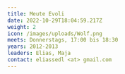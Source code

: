 ```yaml
---
title: Meute Evoli
date: 2022-10-29T18:04:59.217Z
weight: 2
icon: /images/uploads/Wolf.png
meets: Donnerstags, 17:00 bis 18:30
years: 2012-2013
leaders: Elias, Maja
contact: eliassedl <at> gmail.com
---
```

